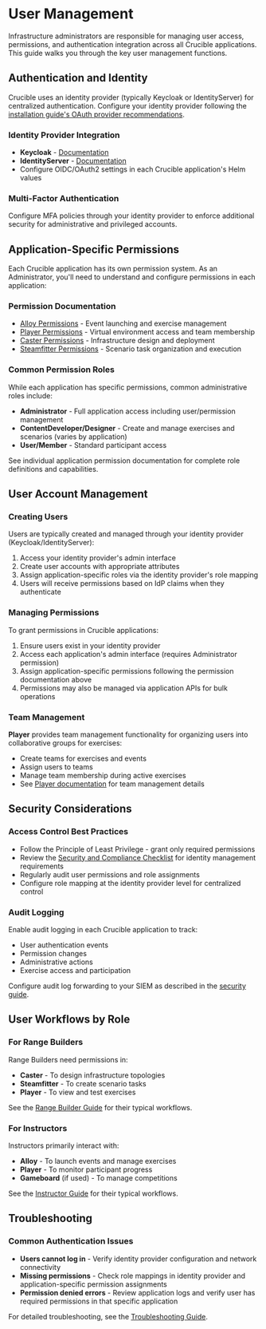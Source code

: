 # User Management

Infrastructure administrators are responsible for managing user access, permissions, and authentication integration across all Crucible applications. This guide walks you through the key user management functions.

## Authentication and Identity

Crucible uses an identity provider (typically Keycloak or IdentityServer) for centralized authentication. Configure your identity provider following the [installation guide's OAuth provider recommendations](../../install/index.md#recommended).

### Identity Provider Integration

- **Keycloak** - [Documentation](https://www.keycloak.org/documentation)
- **IdentityServer** - [Documentation](https://identityserver4.readthedocs.io/en/latest/)
- Configure OIDC/OAuth2 settings in each Crucible application's Helm values

### Multi-Factor Authentication

Configure MFA policies through your identity provider to enforce additional security for administrative and privileged accounts.

## Application-Specific Permissions

Each Crucible application has its own permission system. As an Administrator, you'll need to understand and configure permissions in each application:

### Permission Documentation

- [Alloy Permissions](https://github.com/cmu-sei/Alloy.Api/blob/development/docs/Permissions.md) - Event launching and exercise management
- [Player Permissions](https://github.com/cmu-sei/Player.Api/blob/main/docs/Permissions.md) - Virtual environment access and team membership
- [Caster Permissions](https://github.com/cmu-sei/Caster.Api/blob/development/docs/Permissions.md) - Infrastructure design and deployment
- [Steamfitter Permissions](https://github.com/cmu-sei/Steamfitter.Api/commit/d5515ce341b76bf4089639ecca7e87280d7f73df) - Scenario task organization and execution

### Common Permission Roles

While each application has specific permissions, common administrative roles include:

- **Administrator** - Full application access including user/permission management
- **ContentDeveloper/Designer** - Create and manage exercises and scenarios (varies by application)
- **User/Member** - Standard participant access

See individual application permission documentation for complete role definitions and capabilities.

## User Account Management

### Creating Users

Users are typically created and managed through your identity provider (Keycloak/IdentityServer):

1. Access your identity provider's admin interface
2. Create user accounts with appropriate attributes
3. Assign application-specific roles via the identity provider's role mapping
4. Users will receive permissions based on IdP claims when they authenticate

### Managing Permissions

To grant permissions in Crucible applications:

1. Ensure users exist in your identity provider
2. Access each application's admin interface (requires Administrator permission)
3. Assign application-specific permissions following the permission documentation above
4. Permissions may also be managed via application APIs for bulk operations

### Team Management

**Player** provides team management functionality for organizing users into collaborative groups for exercises:

- Create teams for exercises and events
- Assign users to teams
- Manage team membership during active exercises
- See [Player documentation](../../player/index.md) for team management details

## Security Considerations

### Access Control Best Practices

- Follow the Principle of Least Privilege - grant only required permissions
- Review the [Security and Compliance Checklist](../security/index.md) for identity management requirements
- Regularly audit user permissions and role assignments
- Configure role mapping at the identity provider level for centralized control

### Audit Logging

Enable audit logging in each Crucible application to track:

- User authentication events
- Permission changes
- Administrative actions
- Exercise access and participation

Configure audit log forwarding to your SIEM as described in the [security guide](../security/index.md).

## User Workflows by Role

### For Range Builders

Range Builders need permissions in:

- **Caster** - To design infrastructure topologies
- **Steamfitter** - To create scenario tasks
- **Player** - To view and test exercises

See the [Range Builder Guide](../range-builder/index.md) for their typical workflows.

### For Instructors

Instructors primarily interact with:

- **Alloy** - To launch events and manage exercises
- **Player** - To monitor participant progress
- **Gameboard** (if used) - To manage competitions

See the [Instructor Guide](../instructor/index.md) for their typical workflows.

## Troubleshooting

### Common Authentication Issues

- **Users cannot log in** - Verify identity provider configuration and network connectivity
- **Missing permissions** - Check role mappings in identity provider and application-specific permission assignments
- **Permission denied errors** - Review application logs and verify user has required permissions in that specific application

For detailed troubleshooting, see the [Troubleshooting Guide](../troubleshooting/index.md).
